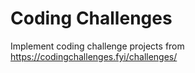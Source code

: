 # Coding Challenges
Implement coding challenge projects from https://codingchallenges.fyi/challenges/
